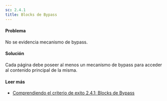 ```yaml
---
sc: 2.4.1
title: Blocks de Bypass
---
```


#### Problema

No se evidencia mecanismo de bypass.

#### Solución

Cada página debe poseer al menos un mecanismo de bypass para acceder al contenido principal de la misma.

#### Leer más

- [Comprendiendo el criterio de exito 2.4.1: Blocks de Bypass](https://www.w3.org/WAI/WCAG21/Understanding/bypass-blocks.html)